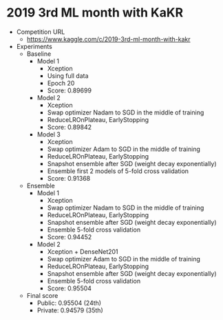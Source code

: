 # 2019 3rd ML month with KaKR
* Competition URL
    * https://www.kaggle.com/c/2019-3rd-ml-month-with-kakr
* Experiments
    * Baseline
        * Model 1
            * Xception
            * Using full data
            * Epoch 20
            * Score: 0.89699
        * Model 2
            * Xception
            * Swap optimizer Nadam to SGD in the middle of training
            * ReduceLROnPlateau, EarlyStopping
            * Score: 0.89842 
        * Model 3
            * Xception
            * Swap optimizer Adam to SGD in the middle of training
            * ReduceLROnPlateau, EarlyStopping
            * Snapshot ensemble after SGD (weight decay exponentially)
            * Ensemble first 2 models of 5-fold cross validation
            * Score: 0.91368
    * Ensemble
        * Model 1
            * Xception 
            * Swap optimizer Nadam to SGD in the middle of training
            * ReduceLROnPlateau, EarlyStopping
            * Snapshot ensemble after SGD (weight decay exponentially)
            * Ensemble 5-fold cross validation
            * Score: 0.94452
        * Model 2
            * Xception + DenseNet201
            * Swap optimizer Adam to SGD in the middle of training
            * ReduceLROnPlateau, EarlyStopping
            * Snapshot ensemble after SGD (weight decay exponentially)
            * Ensemble 5-fold cross validation
            * Score: 0.95504
    * Final score
        * Public: 0.95504 (24th)
        * Private: 0.94579 (35th)
            